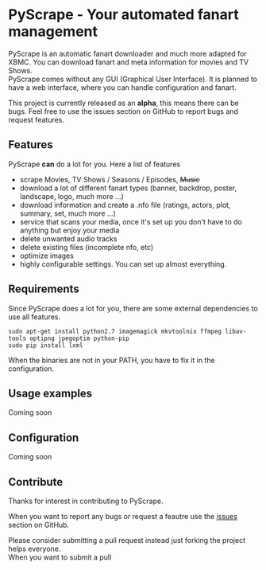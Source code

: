 PyScrape - Your automated fanart management
=====

PyScrape is an automatic fanart downloader and much more adapted for XBMC. You can download fanart and meta information for movies and TV Shows.  
PyScrape comes without any GUI (Graphical User Interface). It is planned to have a web interface, where you can handle configuration and fanart.

This project is currently released as an **alpha**, this means there can be bugs. Feel free to use the issues section on GitHub to report bugs and request features.

## Features
PyScrape **can** do a lot for you. Here a list of features

 - scrape Movies, TV Shows / Seasons / Episodes, ~~Music~~
 - download a lot of different fanart types (banner, backdrop, poster, landscape, logo, much more ...)
 - download information and create a .nfo file (ratings, actors, plot, summary, set, much more ...)
 - service that scans your media, once it's set up you don't have to do anything but enjoy your media
 - delete unwanted audio tracks
 - delete existing files (incomplete nfo, etc)
 - optimize images
 - highly configurable settings. You can set up almost everything.

## Requirements
Since PyScrape does a lot for you, there are some external dependencies to use all features.

    sudo apt-get install python2.7 imagemagick mkvtoolnix ffmpeg libav-tools optipng jpegoptim python-pip
    sudo pip install lxml

When the binaries are not in your PATH, you have to fix it in the configuration.

## Usage examples

Coming soon

## Configuration

Coming soon

## Contribute

Thanks for interest in contributing to PyScrape.

When you want to report any bugs or request a feautre use the [issues](https://github.com/SchadLucas/pyscrape/issues) section on GitHub.  

Please consider submitting a pull request instead just forking the project helps everyone.  
When you want to submit a pull
